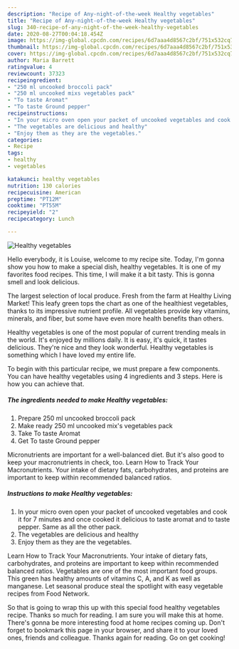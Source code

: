 ```yaml
---
description: "Recipe of Any-night-of-the-week Healthy vegetables"
title: "Recipe of Any-night-of-the-week Healthy vegetables"
slug: 340-recipe-of-any-night-of-the-week-healthy-vegetables
date: 2020-08-27T00:04:18.454Z
image: https://img-global.cpcdn.com/recipes/6d7aaa4d8567c2bf/751x532cq70/healthy-vegetables-recipe-main-photo.jpg
thumbnail: https://img-global.cpcdn.com/recipes/6d7aaa4d8567c2bf/751x532cq70/healthy-vegetables-recipe-main-photo.jpg
cover: https://img-global.cpcdn.com/recipes/6d7aaa4d8567c2bf/751x532cq70/healthy-vegetables-recipe-main-photo.jpg
author: Maria Barrett
ratingvalue: 4
reviewcount: 37323
recipeingredient:
- "250 ml uncooked broccoli pack"
- "250 ml uncooked mixs vegetables pack"
- "To taste Aromat"
- "To taste Ground pepper"
recipeinstructions:
- "In your micro oven open your packet of uncooked vegetables and cook it for 7 minutes and once cooked it delicious to taste aromat and to taste pepper. Same as all the other pack."
- "The vegetables are delicious and healthy"
- "Enjoy them as they are the vegetables."
categories:
- Recipe
tags:
- healthy
- vegetables

katakunci: healthy vegetables 
nutrition: 130 calories
recipecuisine: American
preptime: "PT12M"
cooktime: "PT55M"
recipeyield: "2"
recipecategory: Lunch

---
```



![Healthy vegetables](https://img-global.cpcdn.com/recipes/6d7aaa4d8567c2bf/751x532cq70/healthy-vegetables-recipe-main-photo.jpg)

Hello everybody, it is Louise, welcome to my recipe site. Today, I'm gonna show you how to make a special dish, healthy vegetables. It is one of my favorites food recipes. This time, I will make it a bit tasty. This is gonna smell and look delicious.

The largest selection of local produce. Fresh from the farm at Healthy Living Market! This leafy green tops the chart as one of the healthiest vegetables, thanks to its impressive nutrient profile. All vegetables provide key vitamins, minerals, and fiber, but some have even more health benefits than others.

Healthy vegetables is one of the most popular of current trending meals in the world. It's enjoyed by millions daily. It is easy, it's quick, it tastes delicious. They're nice and they look wonderful. Healthy vegetables is something which I have loved my entire life.


To begin with this particular recipe, we must prepare a few components. You can have healthy vegetables using 4 ingredients and 3 steps. Here is how you can achieve that.

<!--inarticleads1-->

##### The ingredients needed to make Healthy vegetables:

1. Prepare 250 ml uncooked broccoli pack
1. Make ready 250 ml uncooked mix&#39;s vegetables pack
1. Take To taste Aromat
1. Get To taste Ground pepper


Micronutrients are important for a well-balanced diet. But it&#39;s also good to keep your macronutrients in check, too. Learn How to Track Your Macronutrients. Your intake of dietary fats, carbohydrates, and proteins are important to keep within recommended balanced ratios. 

<!--inarticleads2-->

##### Instructions to make Healthy vegetables:

1. In your micro oven open your packet of uncooked vegetables and cook it for 7 minutes and once cooked it delicious to taste aromat and to taste pepper. Same as all the other pack.
1. The vegetables are delicious and healthy
1. Enjoy them as they are the vegetables.


Learn How to Track Your Macronutrients. Your intake of dietary fats, carbohydrates, and proteins are important to keep within recommended balanced ratios. Vegetables are one of the most important food groups. This green has healthy amounts of vitamins C, A, and K as well as manganese. Let seasonal produce steal the spotlight with easy vegetable recipes from Food Network. 

So that is going to wrap this up with this special food healthy vegetables recipe. Thanks so much for reading. I am sure you will make this at home. There's gonna be more interesting food at home recipes coming up. Don't forget to bookmark this page in your browser, and share it to your loved ones, friends and colleague. Thanks again for reading. Go on get cooking!
